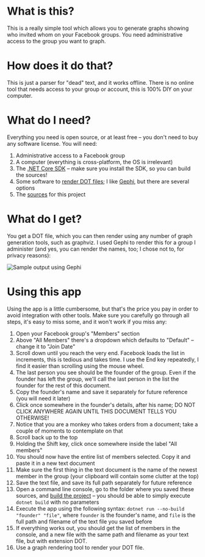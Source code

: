 # What is this?

This is a really simple tool which allows you to generate graphs showing who invited whom on your Facebook groups.
You need administrative access to the group you want to graph.

# How does it do that?

This is just a parser for "dead" text, and it works offline.
There is no online tool that needs access to your group or account, this is 100% DIY on your computer.

# What do I need?

Everything you need is open source, or at least free – you don't need to buy any software license. You will need:
1. Administrative access to a Facebook group
1. A computer (everything is cross-platform, the OS is irrelevant)
1. The [.NET Core SDK](https://dotnet.microsoft.com/download) – make sure you install the SDK, so you can build the sources!
1. Some software to [render DOT files](https://www.google.com/search?q=render+dot+files); I like [Gephi](https://gephi.org/), but there are several options
1. The [sources](https://github.com/Gutza/FacebookGroupMemberGrapher/archive/master.zip) for this project

# What do I get?

You get a DOT file, which you can then render using any number of graph generation tools, such as graphviz. I used Gephi to render this for a group I administer (and yes, you can render the names, too; I chose not to, for privacy reasons):

![Sample output using Gephi](https://user-images.githubusercontent.com/574679/74822826-6a857480-530e-11ea-8f54-32e1007c1cf2.png)

# Using this app

Using the app is a little cumbersome, but that's the price you pay in order to avoid integration with other tools. Make sure you carefully go through all steps, it's easy to miss some, and it won't work if you miss any:
1. Open your Facebook group's "Members" section
1. Above "All Members" there's a dropdown which defaults to "Default" – change it to "Join Date"
1. Scroll down until you reach the very end. Facebook loads the list in increments, this is tedious and takes time. I use the End key repeatedly, I find it easier than scrolling using the mouse wheel.
1. The last person you see should be the founder of the group. Even if the founder has left the group, we'll call the last person in the list the founder for the rest of this document.
1. Copy the founder's name and save it separately for future reference (you will need it later)
1. Click once somewhere in the founder's details, after his name; DO NOT CLICK ANYWHERE AGAIN UNTIL THIS DOCUMENT TELLS YOU OTHERWISE!
1. Notice that you are a monkey who takes orders from a document; take a couple of moments to contemplate on that
1. Scroll back up to the top
1. Holding the Shift key, click once somewhere inside the label "All members"
1. You should now have the entire list of members selected. Copy it and paste it in a new text document
1. Make sure the first thing in the text document is the name of the newest member in the group (your clipboard will contain some clutter at the top)
1. Save the text file, and save its full path separately for future reference
1. Open a command line console, go to the folder where you saved these sources, and [build the project](https://docs.microsoft.com/en-us/dotnet/core/tools/dotnet-build) – you should be able to simply execute `dotnet build` with no parameters
1. Execute the app using the following syntax: `dotnet run --no-build "founder" "file"`, where `founder` is the founder's name, and `file` is the full path and filename of the text file you saved before
1. If everything works out, you should get the list of members in the console, and a new file with the same path and filename as your text file, but with extension DOT.
1. Use a graph rendering tool to render your DOT file.
